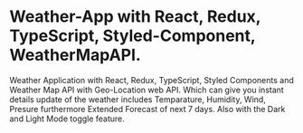 # Weather-App with React, Redux, TypeScript, Styled-Component, WeatherMapAPI.

Weather Application with React, Redux, TypeScript, Styled Components and Weather Map API with Geo-Location web API. Which can give you instant details update of the weather includes Temparature, Humidity, Wind, Presure furthermore Extended Forecast of next 7 days. Also with the Dark and Light Mode toggle feature.
